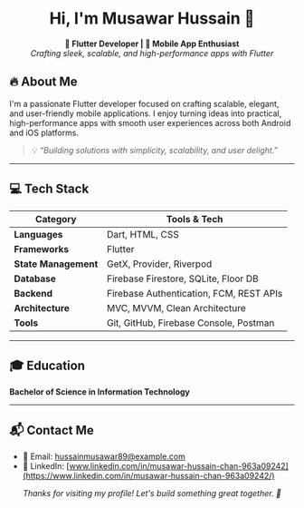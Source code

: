 

<h1 align="center">Hi, I'm Musawar Hussain 👋</h1>
<p align="center">
  <strong>💙 Flutter Developer | 📱 Mobile App Enthusiast</strong><br>
  <em>Crafting sleek, scalable, and high-performance apps with Flutter</em>
</p>


## 🔥 About Me

I'm a passionate Flutter developer focused on crafting scalable, elegant, and user-friendly mobile applications. I enjoy turning ideas into practical, high-performance apps with smooth user experiences across both Android and iOS platforms.

> 💡 *“Building solutions with simplicity, scalability, and user delight.”*

---

## 💻 Tech Stack

| Category             | Tools & Tech                                                                       |
|----------------------|-------------------------------------------------------------------------------------|
| **Languages**        | Dart, HTML, CSS                                                                     |
| **Frameworks**       | Flutter                                                                             |
| **State Management** | GetX, Provider, Riverpod                                                            |
| **Database**         | Firebase Firestore, SQLite, Floor DB                                                |
| **Backend**          | Firebase Authentication, FCM, REST APIs                                             |
| **Architecture**     | MVC, MVVM, Clean Architecture                                                       |
| **Tools**            | Git, GitHub, Firebase Console, Postman                                              |

---

## 🎓 Education

**Bachelor of Science in Information Technology**

---

## 📬 Contact Me

- 📧 Email: [hussainmusawar89@example.com](mailto:hussainmusawar89@example.com)
- 💼 LinkedIn: [www.linkedin.com/in/musawar-hussain-chan-963a09242](https://www.linkedin.com/in/musawar-hussain-chan-963a09242/)




<p align="center">
  <em>Thanks for visiting my profile! Let's build something great together. 🚀</em>
</p>


